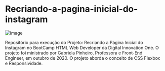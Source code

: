 # Recriando-a-pagina-inicial-do-instagram
![image](https://user-images.githubusercontent.com/45471089/114479856-b3198480-9bd7-11eb-8461-42cb1baade98.png)


Repositório para execução do Projeto: Recriando a Página Inicial do Instagram no BootCamp HTML Web Developer da Digital Innovation One. O projeto foi ministrado por Gabriela Pinheiro, Professora e Front-End Engineer, em outubro de 2020. O projeto aborda o conceito de CSS Flexbox e Responsividade.
